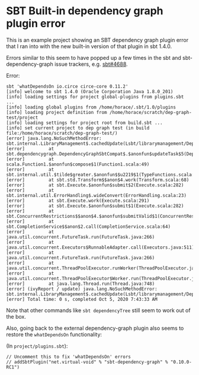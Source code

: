 # SBT Built-in dependency graph plugin error

This is an example project showing an SBT dependency graph plugin error that I ran into with the new built-in version of that plugin in sbt 1.4.0.

Errors similar to this seem to have popped up a few times in the sbt and sbt-dependency-graph issue trackers, e.g. [sbt#4688](https://github.com/sbt/sbt/issues/4688).

Error:

```
sbt 'whatDependsOn io.circe circe-core 0.11.2'
[info] welcome to sbt 1.4.0 (Oracle Corporation Java 1.8.0_201)
[info] loading settings for project global-plugins from plugins.sbt ...
[info] loading global plugins from /home/horace/.sbt/1.0/plugins
[info] loading project definition from /home/horace/scratch/dep-graph-test/project
[info] loading settings for project root from build.sbt ...
[info] set current project to dep graph test (in build file:/home/horace/scratch/dep-graph-test/)
[error] java.lang.NoSuchMethodError: sbt.internal.LibraryManagement$.cachedUpdate(Lsbt/librarymanagement/DependencyResolution;Lsbt/librarymanagement/ModuleDescriptor;Lsbt/util/CacheStoreFactory;Ljava/lang/String;Lsbt/librarymanagement/UpdateConfiguration;Lscala/Function1;ZZZLsbt/librarymanagement/UnresolvedWarningConfiguration;Lsbt/librarymanagement/EvictionWarningOptions;ZLsbt/internal/librarymanagement/CompatibilityWarningOptions;Lsbt/util/Logger;)Lsbt/librarymanagement/UpdateReport;
[error]         at sbt.dependencygraph.DependencyGraphSbtCompat$.$anonfun$updateTask$5(DependencyGraphSbtCompat.scala:61)
[error]         at scala.Function1.$anonfun$compose$1(Function1.scala:49)
[error]         at sbt.internal.util.$tilde$greater.$anonfun$$u2219$1(TypeFunctions.scala:62)
[error]         at sbt.std.Transform$$anon$4.work(Transform.scala:68)
[error]         at sbt.Execute.$anonfun$submit$2(Execute.scala:282)
[error]         at sbt.internal.util.ErrorHandling$.wideConvert(ErrorHandling.scala:23)
[error]         at sbt.Execute.work(Execute.scala:291)
[error]         at sbt.Execute.$anonfun$submit$1(Execute.scala:282)
[error]         at sbt.ConcurrentRestrictions$$anon$4.$anonfun$submitValid$1(ConcurrentRestrictions.scala:265)
[error]         at sbt.CompletionService$$anon$2.call(CompletionService.scala:64)
[error]         at java.util.concurrent.FutureTask.run(FutureTask.java:266)
[error]         at java.util.concurrent.Executors$RunnableAdapter.call(Executors.java:511)
[error]         at java.util.concurrent.FutureTask.run(FutureTask.java:266)
[error]         at java.util.concurrent.ThreadPoolExecutor.runWorker(ThreadPoolExecutor.java:1149)
[error]         at java.util.concurrent.ThreadPoolExecutor$Worker.run(ThreadPoolExecutor.java:624)
[error]         at java.lang.Thread.run(Thread.java:748)
[error] (ivyReport / update) java.lang.NoSuchMethodError: sbt.internal.LibraryManagement$.cachedUpdate(Lsbt/librarymanagement/DependencyResolution;Lsbt/librarymanagement/ModuleDescriptor;Lsbt/util/CacheStoreFactory;Ljava/lang/String;Lsbt/librarymanagement/UpdateConfiguration;Lscala/Function1;ZZZLsbt/librarymanagement/UnresolvedWarningConfiguration;Lsbt/librarymanagement/EvictionWarningOptions;ZLsbt/internal/librarymanagement/CompatibilityWarningOptions;Lsbt/util/Logger;)Lsbt/librarymanagement/UpdateReport;
[error] Total time: 0 s, completed Oct 5, 2020 7:43:33 AM
```

Note that other commands like `sbt dependencyTree` still seem to work out of the box.

Also, going back to the external dependency-graph plugin also seems to restore the `whatDependsOn` functionality:

(In `project/plugins.sbt`):

```
// Uncomment this to fix 'whatDependsOn' errors
// addSbtPlugin("net.virtual-void" % "sbt-dependency-graph" % "0.10.0-RC1")
```
